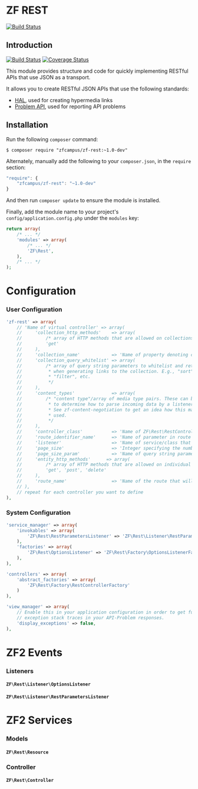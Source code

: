 ZF REST
=======

[![Build Status](https://travis-ci.org/zfcampus/zf-rest.png)](https://travis-ci.org/zfcampus/zf-rest)

Introduction
------------

[![Build Status](https://travis-ci.org/zfcampus/zf-rest.png)](https://travis-ci.org/zfcampus/zf-rest)
[![Coverage Status](https://coveralls.io/repos/zfcampus/zf-rest/badge.png?branch=master)](https://coveralls.io/r/zfcampus/zf-rest)

This module provides structure and code for quickly implementing RESTful APIs
that use JSON as a transport.

It allows you to create RESTful JSON APIs that use the following standards:

- [HAL](http://tools.ietf.org/html/draft-kelly-json-hal-03), used for creating
  hypermedia links
- [Problem API](http://tools.ietf.org/html/draft-nottingham-http-problem-02),
  used for reporting API problems

Installation
------------

Run the following `composer` command:

```console
$ composer require "zfcampus/zf-rest:~1.0-dev"
```

Alternately, manually add the following to your `composer.json`, in the `require` section:

```javascript
"require": {
    "zfcampus/zf-rest": "~1.0-dev"
}
```

And then run `composer update` to ensure the module is installed.

Finally, add the module name to your project's `config/application.config.php` under the `modules`
key:

```php
return array(
    /* ... */
    'modules' => array(
        /* ... */
        'ZF\Rest',
    ),
    /* ... */
);
```


Configuration
=============

### User Configuration

```php
'zf-rest' => array(
    // 'Name of virtual controller' => array(
    //     'collection_http_methods'    => array(
    //         /* array of HTTP methods that are allowed on collections */
    //         'get'
    //     ),
    //     'collection_name'            => 'Name of property denoting collection in response',
    //     'collection_query_whitelist' => array(
    //         /* array of query string parameters to whitelist and return
    //          * when generating links to the collection. E.g., "sort",
    //          * "filter", etc.
    //          */
    //     ),
    //     'content_types'              => array(
    //         /* "content type"/array of media type pairs. These can be used
    //          * to determine how to parse incoming data by a listener.
    //          * See zf-content-negotiation to get an idea how this may be
    //          * used.
    //          */
    //     ),
    //     'controller_class'           => 'Name of ZF\Rest\RestController derivative, if not using that class',
    //     'route_identifier_name'      => 'Name of parameter in route that acts as an entity identifier',
    //     'listener'                   => 'Name of service/class that acts as a listener on the composed Resource',
    //     'page_size'                  => 'Integer specifying the number of results to return per page, if collections are paginated',
    //     'page_size_param'            => 'Name of query string parameter that specifies the number of results to return per page',
    //     'entity_http_methods'      => array(
    //         /* array of HTTP methods that are allowed on individual entities */
    //         'get', 'post', 'delete'
    //     ),
    //     'route_name'                 => 'Name of the route that will map to this controller',
    // ),
    // repeat for each controller you want to define
),
```

### System Configuration

```php
'service_manager' => array(
    'invokables' => array(
        'ZF\Rest\RestParametersListener' => 'ZF\Rest\Listener\RestParametersListener',
    ),
    'factories' => array(
        'ZF\Rest\OptionsListener' => 'ZF\Rest\Factory\OptionsListenerFactory',
    ),
),

'controllers' => array(
    'abstract_factories' => array(
        'ZF\Rest\Factory\RestControllerFactory'
    )
),

'view_manager' => array(
    // Enable this in your application configuration in order to get full
    // exception stack traces in your API-Problem responses.
    'display_exceptions' => false,
),
```

ZF2 Events
==========

### Listeners

#### `ZF\Rest\Listener\OptionsListener`

#### `ZF\Rest\Listener\RestParametersListener`

ZF2 Services
============

### Models

#### `ZF\Rest\Resource`

### Controller

#### `ZF\Rest\Controller`
